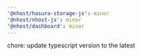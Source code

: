 ```yaml
---
'@nhost/hasura-storage-js': minor
'@nhost/nhost-js': minor
'@nhost/dashboard': minor
---
```


chore: update typescript version to the latest
